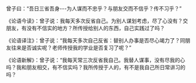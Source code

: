 曾子曰：“吾日三省吾身---为人谋而不忠乎？与朋友交而不信乎？传不习乎？”

《论语今读》：曾子说：我每天多次反省自己。为别人谋划考虑，尽了心没有？交朋友，有没有不信实的地方？所传授给别人的东西，自己实践过了吗？

《论语译注》：曾子说：“我每天多次自己反省：替别人办事是否尽心竭力了？同朋友往来是否诚实呢？老师传授我的学业是否复习了呢？”

《论语新解》：曾子说：“我每天常三次反省我自己。我替人谋事，没有尽我的心吗？我和朋友相交，有不信实吗？我所传授于人的，有不是我自己所日常讲习的吗？